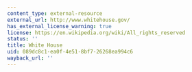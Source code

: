 ```yaml
---
content_type: external-resource
external_url: http://www.whitehouse.gov/
has_external_license_warning: true
license: https://en.wikipedia.org/wiki/All_rights_reserved
status: ''
title: White House
uid: 089dc8c1-ea0f-4e51-8bf7-26268ea994c6
wayback_url: ''
---
```

